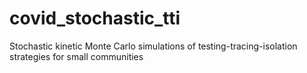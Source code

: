 # covid_stochastic_tti
Stochastic kinetic Monte Carlo simulations of testing-tracing-isolation strategies for small communities
